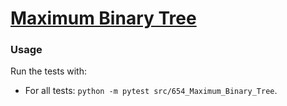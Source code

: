 # [Maximum Binary Tree](https://leetcode.com/problems/maximum-binary-tree/description/)

### Usage
Run the tests with:
- For all tests: `python -m pytest src/654_Maximum_Binary_Tree`.
